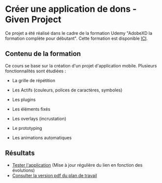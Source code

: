 # Créer une application de dons - Given Project

Ce projet a été réalisé dans le cadre de la formation Udemy "AdobeXD la formation complète pour débutant".
Cette formation est disponible [ICI](https://www.udemy.com/course/adobe-xd-complet/).

## Contenu de la formation

Ce cours se base sur la création d'un projet d'application mobile. Plusieurs fonctionnalités sont étudiées :

* La grille de répétition

* Les Actifs (couleurs, polices de caractères, symboles)

* Les plugins

* Les éléments fixés

* Les overlays (incrustation)

* Le prototyping

* Les animations automatiques

## Résultats

* [Tester l'application](https://xd.adobe.com/view/f1de115d-826a-4d60-92a5-408d7d5cd7fa-a48d/) (Mise à jour régulière du lien en fonction des évolutions)
* [Consulter la version pdf du plan de travail](https://github.com/MrGyo/Application-Given/blob/master/app_given.pdf)

